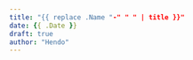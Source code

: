 ```yaml
---
title: "{{ replace .Name "-" " " | title }}"
date: {{ .Date }}
draft: true
author: "Hendo"
---
```


